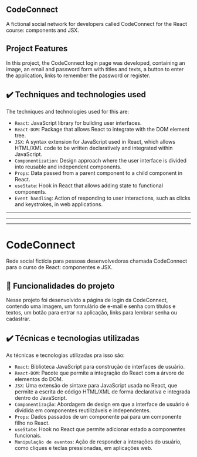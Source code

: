 
## CodeConnect

A fictional social network for developers called CodeConnect for the React course: components and JSX.

##  Project Features

In this project, the CodeConnect login page was developed, containing an image, an email and password form with titles and texts, a button to enter the application, links to remember the password or register.

## ✔️ Techniques and technologies used

The techniques and technologies used for this are:

- `React`: JavaScript library for building user interfaces.
- `React-DOM`: Package that allows React to integrate with the DOM element tree.
- `JSX`: A syntax extension for JavaScript used in React, which allows HTML/XML code to be written declaratively and integrated within JavaScript.
- `Componentization`: Design approach where the user interface is divided into reusable and independent components.
- `Props`: Data passed from a parent component to a child component in React.
- `useState`: Hook in React that allows adding state to functional components.
- `Event handling`: Action of responding to user interactions, such as clicks and keystrokes, in web applications.

---
---
---


# CodeConnect

Rede social fictícia para pessoas desenvolvedoras chamada CodeConnect para o curso de React: componentes e JSX.

## 🔨 Funcionalidades do projeto

Nesse projeto foi desenvolvido a página de login da CodeConnect, contendo uma imagem, um formulário de e-mail e senha com títulos e textos, um botão para entrar na aplicação, links para lembrar senha ou cadastrar.

## ✔️ Técnicas e tecnologias utilizadas

As técnicas e tecnologias utilizadas pra isso são:

- `React`: Biblioteca JavaScript para construção de interfaces de usuário.
- `React-DOM`: Pacote que permite a integração do React com a árvore de elementos do DOM.
- `JSX`: Uma extensão de sintaxe para JavaScript usada no React, que permite a escrita de código HTML/XML de forma declarativa e integrada dentro do JavaScript.
- `Componentização`: Abordagem de design em que a interface de usuário é dividida em componentes reutilizáveis e independentes.
- `Props`: Dados passados de um componente pai para um componente filho no React.
- `useState`: Hook no React que permite adicionar estado a componentes funcionais.
- `Manipulação de eventos`: Ação de responder a interações do usuário, como cliques e teclas pressionadas, em aplicações web.


